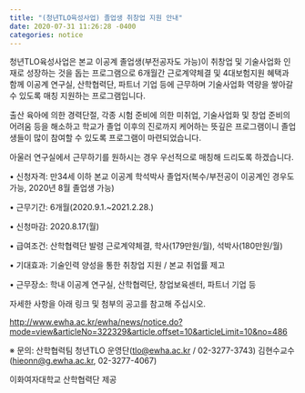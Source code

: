 ```yaml
---
title: "(청년TLO육성사업) 졸업생 취창업 지원 안내" 
date: 2020-07-31 11:26:28 -0400
categories: notice
---
```


청년TLO육성사업은 본교 이공계 졸업생(부전공자도 가능)이 취창업 및 기술사업화 인재로 성장하는 것을 돕는 프로그램으로 6개월간 근로계약체결 및 4대보험지원 혜택과 함께 이공계 연구실, 산학협력단, 파트너 기업 등에 근무하며 기술사업화 역량을 쌓아갈 수 있도록 매칭 지원하는 프로그램입니다.

출산 육아에 의한 경력단절, 각종 시험 준비에 의한 미취업, 기술사업화 및 창업 준비의 어려움 등을 해소하고 학교가 졸업 이후의 진로까지 케어하는 뜻깊은 프로그램이니 졸업생들이 많이 참여할 수 있도록 프로그램이 마련되었습니다.

아울러 연구실에서 근무하기를 원하시는 경우 우선적으로 매칭해 드리도록 하겠습니다.

• 신청자격: 만34세 이하 본교 이공계 학석박사 졸업자(복수/부전공이 이공계인 경우도 가능, 2020년 8월 졸업생 가능)

• 근무기간: 6개월(2020.9.1.~2021.2.28.)

• 신청마감: 2020.8.17(월)

• 급여조건: 산학협력단 발령 근로계약체결, 학사(179만원/월), 석박사(180만원/월)

• 기대효과: 기술인력 양성을 통한 취창업 지원 / 본교 취업률 제고

• 근무장소: 학내 이공계 연구실, 산학협력단, 창업보육센터, 파트너 기업 등

자세한 사항을 아래 링크 및 첨부의 공고를 참고해 주십시오.

http://www.ewha.ac.kr/ewha/news/notice.do?mode=view&articleNo=322329&article.offset=10&articleLimit=10&no=486

※ 문의: 산학협력팀 청년TLO 운영단(tlo@ewha.ac.kr / 02-3277-3743)
        김현수교수 (hieonn@g.ewha.ac.kr, 02-3277-4067) 

이화여자대학교 산학협력단 제공